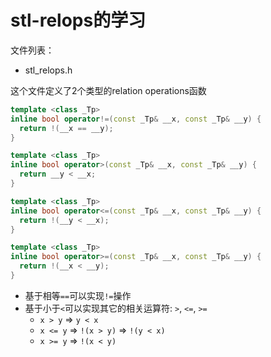 # stl-relops的学习

文件列表：
- stl_relops.h

这个文件定义了2个类型的relation operations函数
```CPP {.numberLines}
template <class _Tp>
inline bool operator!=(const _Tp& __x, const _Tp& __y) {
  return !(__x == __y);
}

template <class _Tp>
inline bool operator>(const _Tp& __x, const _Tp& __y) {
  return __y < __x;
}

template <class _Tp>
inline bool operator<=(const _Tp& __x, const _Tp& __y) {
  return !(__y < __x);
}

template <class _Tp>
inline bool operator>=(const _Tp& __x, const _Tp& __y) {
  return !(__x < __y);
}
```
- 基于相等`==`可以实现`!=`操作
- 基于小于`<`可以实现其它的相关运算符: `>`, `<=`, `>=`
  - `x > y` => `y < x`
  - `x <= y` => `!(x > y)` => `!(y < x)`
  - `x >= y` => `!(x < y)`
